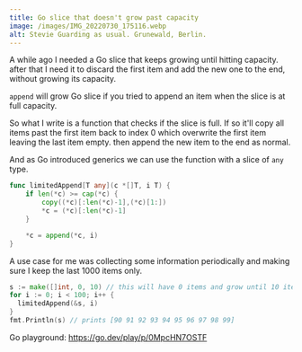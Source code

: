 ```yaml
---
title: Go slice that doesn't grow past capacity
image: /images/IMG_20220730_175116.webp
alt: Stevie Guarding as usual. Grunewald, Berlin.
---
```


A while ago I needed a Go slice that keeps growing until hitting capacity. after that I need it to discard the first item and add the new one to the end, without growing its capacity.

`append` will grow Go slice if you tried to append an item when the slice is at full capacity.

So what I write is a function that checks if the slice is full. If so it'll copy all items past the first item back to index 0 which overwrite the first item leaving the last item empty. then append the new item to the end as normal.

And as Go introduced generics we can use the function with a slice of `any` type.

```go
func limitedAppend[T any](c *[]T, i T) {
	if len(*c) >= cap(*c) {
		copy((*c)[:len(*c)-1],(*c)[1:])
		*c = (*c)[:len(*c)-1]
	}

	*c = append(*c, i)
}
```

A use case for me was collecting some information periodically and making sure I keep the last 1000 items only.

```go
s := make([]int, 0, 10) // this will have 0 items and grow until 10 items
for i := 0; i < 100; i++ {
  limitedAppend(&s, i)
}
fmt.Println(s) // prints [90 91 92 93 94 95 96 97 98 99]
```

Go playground: https://go.dev/play/p/0MpcHN7OSTF
